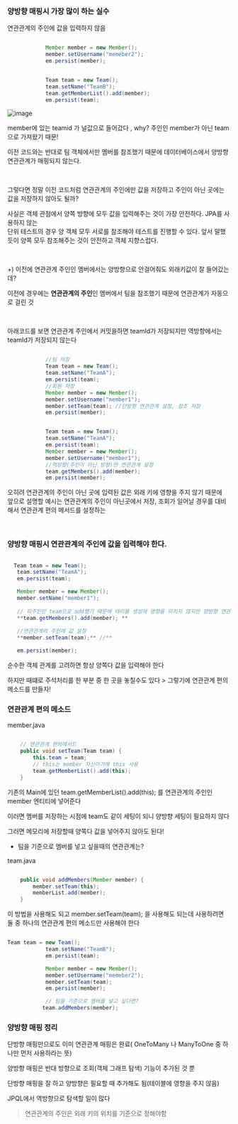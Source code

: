 ### 양방향 매핑시 가장 많이 하는 실수

연관관계의 주인에 값을 입력하지 않음

```java

            Member member = new Member();
            member.setUsername("memeber2");
            em.persist(member);


            Team team = new Team();
            team.setName("TeamB");
            team.getMemberList().add(member);
            em.persist(team);

```

![image](https://user-images.githubusercontent.com/78454649/152939029-9282a6fe-7c36-4de9-b778-d0068f831046.png)

member에 있는 teamid 가 널값으로 들어갔다 , why? 주인인 member가 아닌 team으로 가져왔기 때문!

이전 코드와는 반대로 팀 객체에서만 멤버를 참조했기 때문에 데이터베이스에서 양방향 연관관계가 매핑되지 않는다.

<br/>

그렇다면 정말 이전 코드처럼 연관관계의 주인에만 값을 저장하고 주인이 아닌 곳에는 값을 저장하지 않아도 될까? 

사실은 객체 관점에서 양쪽 방향에 모두 값을 입력해주는 것이 가장 안전하다. JPA를 사용하지 않는 <br/>
단위 테스트의 경우 양 객체 모두 서로를 참조해야 테스트를 진행할 수 있다. 앞서 말했듯이 양쪽 모두 참조해주는 것이 안전하고 객체 지향스럽다.

<br/>

+) 이전에 연관관계 주인인 멤버에서는 양방향으로 안걸어줘도 외래키값이 잘 들어갔는데?

이전에 경우에는 **연관관계의 주인**인 멤버에서 팀을 참조했기 때문에 연관관계가 자동으로 걸린 것

<br/>

아래코드를 보면 연관관계 주인에서 커밋을하면 teamId가 저장되지만 역방향에서는 teamId가 저장되지 않는다

```java

            //팀 저장
            Team team = new Team();
            team.setName("TeamA");
            em.persist(team);
            //회원 저장
            Member member = new Member();
            member.setUsername("member1");
            member.setTeam(team); //단방향 연관관계 설정, 참조 저장
            em.persist(member);


            Team team = new Team();
            team.setName("TeamA");
            em.persist(team);
            Member member = new Member();
            member.setUsername("member1");
            //역방향(주인이 아닌 방향)만 연관관계 설정
            team.getMembers().add(member);
            em.persist(member);

```

오히려 연관관계의 주인이 아닌 곳에 입력된 값은 외래 키에 영향을 주지 않기 때문에 <br/>
앞으로 설명할 예시는 연관관계의 주인이 아닌곳에서 저장, 조회가 일어날 경우를 대비해서 연관관계 편의 메서드를 설정하는 


<br/>


### 양방향 매핑시 연관관계의 주인에 값을 입력해야 한다.

```java

  Team team = new Team();
   team.setName("TeamA");
   em.persist(team);

   Member member = new Member();
   member.setName("member1");
   
   // 피주인인 team으로 add했기 때문에 테이블 생성에 영향을 미치지 않지만 양방향 연관관계에서는 필요하다
   **team.getMembers().add(member); **
   
   //연관관계의 주인에 값 설정
   **member.setTeam(team);** //**

   em.persist(member);

```

순수한 객체 관계를 고려하면 항상 양쪽다 값을 입력해야 한다

하지만 때떄로 주석처리를 한 부분 중 한 곳을 놓칠수도 있다 > 그렇기에 연관관계 편의 메소드를 만들자!

### 연관관계 편의 메소드

member.java

```java

    // 연관관계 편의메서드
    public void setTeam(Team team) {
        this.team = team;
        // this는 member 자신이기에 this 사용
        team.getMemberList().add(this);
    }

```

기존의 Main에 있던 team.getMemberList().add(this); 를 연관관계의 주인인 member 엔티티에 넣어준다

이러면 멤버를 저장하는 시점에 team도 같이 세팅이 되니 양방향 세팅이 필요하지 않다

그러면 메모리에 저장할때 양쪽다 값을 넣어주지 않아도 된다!

- 팀을 기준으로 멤버를 넣고 싶을때의 연관관계는?

team.java

```java

    public void addMembers(Member member) {
        member.setTeam(this);
        memberList.add(member);
    }

```

이 방법을 사용해도 되고 member.setTeam(team); 을 사용해도 되는데 사용하려면 둘 중 하나의 연관관계 편의 메소드만 사용해야 한다

```java

Team team = new Team();
            team.setName("TeamB");
            em.persist(team);

            Member member = new Member();
            member.setUsername("memeber2");
            member.setTeam(team);
            em.persist(member);

            // 팀을 기준으로 멤버를 넣고 싶다면?
           team.addMembers(member);

```

### 양방향 매핑 정리

단방향 매핑만으로도 이미 연관관계 매핑은 완료( OneToMany 나 ManyToOne 중 하나만 먼저 사용하라는 뜻)

양방향 매핑은 반대 방향으로 조회(객체 그래프 탐색) 기능이 추가된 것 뿐

단방향 매핑을 잘 하고 양방향은 필요할 때 추가해도 됨(테이블에 영향을 주지 않음)

JPQL에서 역방향으로 탐색할 일이 많다

> 연관관계의 주인은 외래 키의 위치를 기준으로 정해야함

